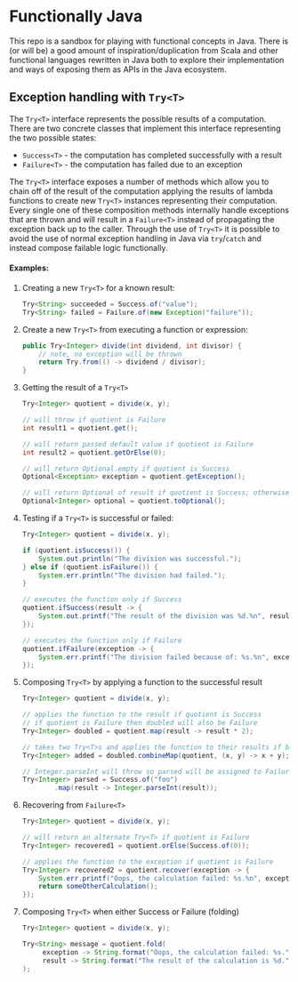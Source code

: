 # Functionally Java

This repo is a sandbox for playing with functional concepts in Java.  There is (or will be) a good amount of inspiration/duplication from Scala and other functional languages rewritten in Java both to explore their implementation and ways of exposing them as APIs in the Java ecosystem.

## Exception handling with `Try<T>`

The `Try<T>` interface represents the possible results of a computation.  There are two concrete classes that implement this interface representing the two possible states:

* `Success<T>` - the computation has completed successfully with a result
* `Failure<T>` - the computation has failed due to an exception

The `Try<T>` interface exposes a number of methods which allow you to chain off of the result of the computation applying the results of lambda functions to create new `Try<T>` instances representing their computation.  Every single one of these composition methods internally handle exceptions that are thrown and will result in a `Failure<T>` instead of propagating the exception back up to the caller.  Through the use of `Try<T>` it is possible to avoid the use of normal exception handling in Java via `try`/`catch` and instead compose failable logic functionally.

#### Examples:

1. Creating a new `Try<T>` for a known result:
    ```java
    Try<String> succeeded = Success.of("value");
    Try<String> failed = Failure.of(new Exception("failure"));
    ```
2. Create a new `Try<T>` from executing a function or expression:
    ```java
    public Try<Integer> divide(int dividend, int divisor) {
        // note, no exception will be thrown
        return Try.from(() -> dividend / divisor);
    }
    ```
3. Getting the result of a `Try<T>`
    ```java
    Try<Integer> quotient = divide(x, y);

    // will throw if quotient is Failure
    int result1 = quotient.get();
 
    // will return passed default value if quotient is Failure
    int result2 = quotient.getOrElse(0);

    // will return Optional.empty if quotient is Success
    Optional<Exception> exception = quotient.getException();
 
    // will return Optional of result if quotient is Success; otherwise Optional.empty
    Optional<Integer> optional = quotient.toOptional();
    ```
3. Testing if a `Try<T>` is successful or failed:
    ```java
    Try<Integer> quotient = divide(x, y);
 
    if (quotient.isSuccess()) {
        System.out.println("The division was successful.");
    } else if (quotient.isFailure()) {
        System.err.println("The division had failed.");
    }
 
    // executes the function only if Success
    quotient.ifSuccess(result -> {
        System.out.printf("The result of the division was %d.%n", result);
    });
 
    // executes the function only if Failure
    quotient.ifFailure(exception -> {
        System.err.printf("The division failed because of: %s.%n", exception.getMessage());
    });
    ```
4. Composing `Try<T>` by applying a function to the successful result
    ```java
    Try<Integer> quotient = divide(x, y);

    // applies the function to the result if quotient is Success
    // if quotient is Failure then doubled will also be Failure
    Try<Integer> doubled = quotient.map(result -> result * 2);
 
    // takes two Try<T>s and applies the function to their results if both are Success
    Try<Integer> added = doubled.combineMap(quotient, (x, y) -> x + y);
 
    // Integer.parseInt will throw so parsed will be assigned to Failure
    Try<Integer> parsed = Success.of("foo")
            .map(result -> Integer.parseInt(result));
    ``` 
5. Recovering from `Failure<T>`
   ```java
   Try<Integer> quotient = divide(x, y);

   // will return an alternate Try<T> if quotient is Failure
   Try<Integer> recovered1 = quotient.orElse(Success.of(0));

   // applies the function to the exception if quotient is Failure
   Try<Integer> recovered2 = quotient.recover(exception -> {
       System.err.printf("Oops, the calculation failed: %s.%n", exception.getMessage());
       return someOtherCalculation();
   });
   ```
6. Composing `Try<T>` when either Success or Failure (folding)
   ```java
   Try<Integer> quotient = divide(x, y);

   Try<String> message = quotient.fold(
        exception -> String.format("Oops, the calculation failed: %s.", exception),
        result -> String.format("The result of the calculation is %d.", result)
   );
   ```
